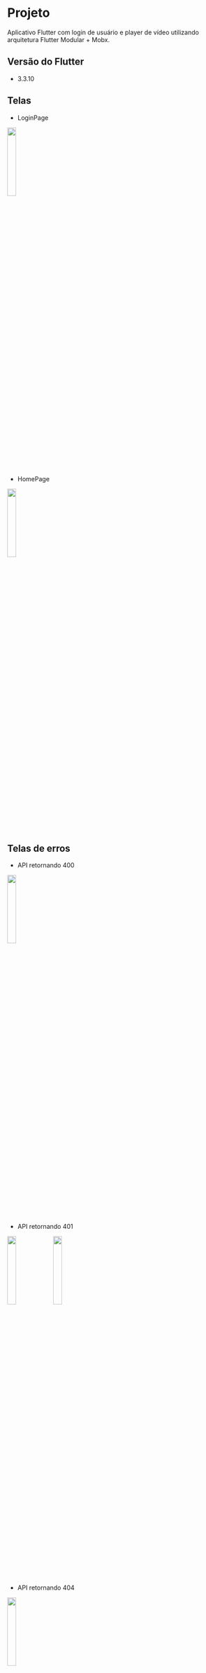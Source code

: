 # Projeto

Aplicativo Flutter com login de usuário e player de vídeo utilizando arquitetura Flutter Modular + Mobx. 

## Versão do Flutter

- 3.3.10

## Telas

- LoginPage
<img src="https://user-images.githubusercontent.com/69534679/222989325-794668fc-eebd-464e-9f89-aa5fcc3f1ee1.png" width="20%" height="auto">

- HomePage
<img src="https://user-images.githubusercontent.com/69534679/222989852-7d785c18-bf7b-4068-b537-fa06cce94827.png" width="20%" height="auto">

## Telas de erros
- API retornando 400
<img src="https://user-images.githubusercontent.com/69534679/222989928-2a37d101-938f-412e-9bef-6481b2b14469.png" width="20%" height="auto">

- API retornando 401
<img src="https://user-images.githubusercontent.com/69534679/222989956-94f40fa9-f232-4176-ade4-55d139df3154.png" width="20%" height="auto">
<img src="https://user-images.githubusercontent.com/69534679/222989961-eaffe64b-ca3a-4f83-b4ba-a342418f71e3.png" width="20%" height="auto">

- API retornando 404
<img src="https://user-images.githubusercontent.com/69534679/222989994-036d1d1c-f591-4f76-9e21-75714eb7f390.png" width="20%" height="auto">

- API retornando 500
<img src="https://user-images.githubusercontent.com/69534679/222990044-c9dbb5db-9b4e-4379-927d-8692edb83158.png" width="20%" height="auto">
<img src="https://user-images.githubusercontent.com/69534679/222990029-7c3080b6-a693-4c54-8f38-387002f71032.png" width="20%" height="auto">

## Bibliotecas utilizadas
- flutter_mobx e mobx: Essas bibliotecas foram utilizadas para fazer o gerenciamento de estado da aplicação.
- flutter_modular: Injeção de dependência e gerenciamento de rotas da aplicação.
- http: Usado para fazer chamadas http (Comunicação com API).
- flutter_secure_storage: Usado para fazer o cacheamento do token do usuário, permitindo que o usuário não precise digitar suas crendeciais toda vez que abrir o aplicativo. Essa biblioteca foi utilizada para armazenar e utilizar o token salvo do dispositivo do usuário após realizar o primeiro login com sucesso.
- http_interceptor: Usado para injetar o token do usuário nas chamadas à api e para fazer o tratamento de erros. Foram criados dois interceptos, sendo eles: AutheticationInterceptor (responsável por inserir o x-access-token no header da chamada http) e ErrorInterceptor (responsável por capturar e gerenciar os erros obtidos pela API).
- chewie e video_player: Essas bibliotecas fora utilizadas para renderizar o vídeo na aplicação no formato .m3u8
- build_runner e mobx_codegen: Usado para gerar os arquivos necessários para implementar a gerencia de estados utilizando Mobx.
- mocktail: Usado para criação de testes unitários e teste de widgets
- modular_test: Usada para simular as injeções de dependência do Flutter Modular nos testes desenvolvidos.




